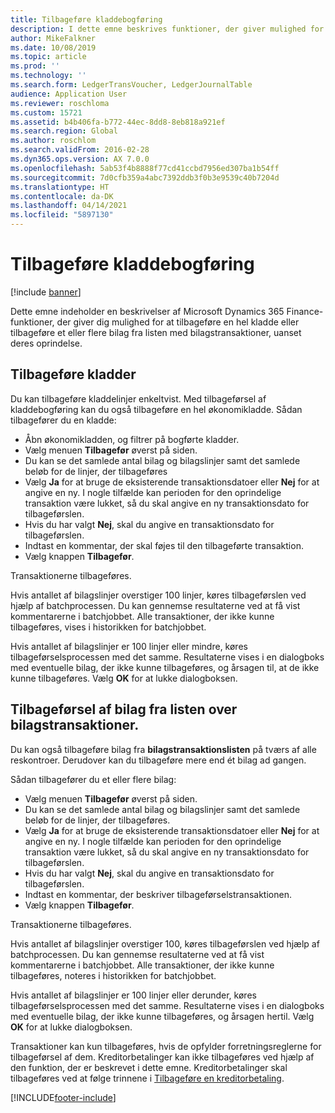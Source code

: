 ```yaml
---
title: Tilbageføre kladdebogføring
description: I dette emne beskrives funktioner, der giver mulighed for at tilbageføre bilag fra bilagstransaktionslisten eller fra økonomikladder.
author: MikeFalkner
ms.date: 10/08/2019
ms.topic: article
ms.prod: ''
ms.technology: ''
ms.search.form: LedgerTransVoucher, LedgerJournalTable
audience: Application User
ms.reviewer: roschloma
ms.custom: 15721
ms.assetid: b4b406fa-b772-44ec-8dd8-8eb818a921ef
ms.search.region: Global
ms.author: roschlom
ms.search.validFrom: 2016-02-28
ms.dyn365.ops.version: AX 7.0.0
ms.openlocfilehash: 5ab53f4b8888f77cd41ccbd7956ed307ba1b54ff
ms.sourcegitcommit: 7d0cfb359a4abc7392ddb3f0b3e9539c40b7204d
ms.translationtype: HT
ms.contentlocale: da-DK
ms.lasthandoff: 04/14/2021
ms.locfileid: "5897130"
---
```

# <a name="reverse-journal-posting"></a>Tilbageføre kladdebogføring

[!include [banner](../includes/banner.md)]

Dette emne indeholder en beskrivelser af Microsoft Dynamics 365 Finance-funktioner, der giver dig mulighed for at tilbageføre en hel kladde eller tilbageføre et eller flere bilag fra listen med bilagstransaktioner, uanset deres oprindelse. 

## <a name="reversing-journals"></a>Tilbageføre kladder

Du kan tilbageføre kladdelinjer enkeltvist. Med tilbageførsel af kladdebogføring kan du også tilbageføre en hel økonomikladde. Sådan tilbagefører du en kladde: 

- Åbn økonomikladden, og filtrer på bogførte kladder.
- Vælg menuen **Tilbagefør** øverst på siden.
- Du kan se det samlede antal bilag og bilagslinjer samt det samlede beløb for de linjer, der tilbageføres
- Vælg **Ja** for at bruge de eksisterende transaktionsdatoer eller **Nej** for at angive en ny. I nogle tilfælde kan perioden for den oprindelige transaktion være lukket, så du skal angive en ny transaktionsdato for tilbageførslen.
- Hvis du har valgt **Nej**, skal du angive en transaktionsdato for tilbageførslen. 
- Indtast en kommentar, der skal føjes til den tilbageførte transaktion.
- Vælg knappen **Tilbagefør**.

Transaktionerne tilbageføres. 

Hvis antallet af bilagslinjer overstiger 100 linjer, køres tilbageførslen ved hjælp af batchprocessen. Du kan gennemse resultaterne ved at få vist kommentarerne i batchjobbet. Alle transaktioner, der ikke kunne tilbageføres, vises i historikken for batchjobbet.

Hvis antallet af bilagslinjer er 100 linjer eller mindre, køres tilbageførselsprocessen med det samme. Resultaterne vises i en dialogboks med eventuelle bilag, der ikke kunne tilbageføres, og årsagen til, at de ikke kunne tilbageføres. Vælg **OK** for at lukke dialogboksen.

## <a name="reversing-vouchers-from-the-voucher-transaction-list"></a>Tilbageførsel af bilag fra listen over bilagstransaktioner. 

Du kan også tilbageføre bilag fra **bilagstransaktionslisten** på tværs af alle reskontroer. Derudover kan du tilbageføre mere end ét bilag ad gangen. 

Sådan tilbagefører du et eller flere bilag: 

- Vælg menuen **Tilbagefør** øverst på siden.
- Du kan se det samlede antal bilag og bilagslinjer samt det samlede beløb for de linjer, der tilbageføres.
- Vælg **Ja** for at bruge de eksisterende transaktionsdatoer eller **Nej** for at angive en ny. I nogle tilfælde kan perioden for den oprindelige transaktion være lukket, så du skal angive en ny transaktionsdato for tilbageførslen.
- Hvis du har valgt **Nej**, skal du angive en transaktionsdato for tilbageførslen. 
- Indtast en kommentar, der beskriver tilbageførselstransaktionen.
- Vælg knappen **Tilbagefør**.

Transaktionerne tilbageføres. 

Hvis antallet af bilagslinjer overstiger 100, køres tilbageførslen ved hjælp af batchprocessen. Du kan gennemse resultaterne ved at få vist kommentarerne i batchjobbet. Alle transaktioner, der ikke kunne tilbageføres, noteres i historikken for batchjobbet.

Hvis antallet af bilagslinjer er 100 linjer eller derunder, køres tilbageførselsprocessen med det samme. Resultaterne vises i en dialogboks med eventuelle bilag, der ikke kunne tilbageføres, og årsagen hertil. Vælg **OK** for at lukke dialogboksen.

Transaktioner kan kun tilbageføres, hvis de opfylder forretningsreglerne for tilbageførsel af dem. Kreditorbetalinger kan ikke tilbageføres ved hjælp af den funktion, der er beskrevet i dette emne. Kreditorbetalinger skal tilbageføres ved at følge trinnene i [Tilbageføre en kreditorbetaling](../accounts-payable/reverse-vendor-payment.md).



[!INCLUDE[footer-include](../../includes/footer-banner.md)]